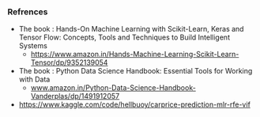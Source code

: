 ### Refrences
* The book : Hands-On Machine Learning with Scikit-Learn, Keras and Tensor Flow: Concepts, Tools and Techniques to Build Intelligent Systems 
    * https://www.amazon.in/Hands-Machine-Learning-Scikit-Learn-Tensor/dp/9352139054
* The book : Python Data Science Handbook: Essential Tools for Working with Data 
    * www.amazon.in/Python-Data-Science-Handbook-Vanderplas/dp/1491912057
* https://www.kaggle.com/code/hellbuoy/carprice-prediction-mlr-rfe-vif
